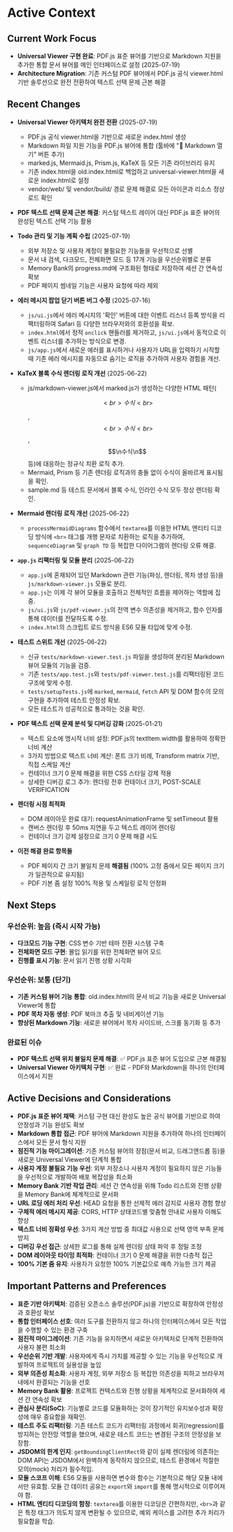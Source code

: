 # Active Context

## Current Work Focus

* **Universal Viewer 구현 완료**: PDF.js 표준 뷰어를 기반으로 Markdown 지원을 추가한 통합 문서 뷰어를 메인 인터페이스로 설정 (2025-07-19)
* **Architecture Migration**: 기존 커스텀 PDF 뷰어에서 PDF.js 공식 viewer.html 기반 솔루션으로 완전 전환하여 텍스트 선택 문제 근본 해결

## Recent Changes

* **Universal Viewer 아키텍처 완전 전환** (2025-07-19)
  - PDF.js 공식 viewer.html을 기반으로 새로운 index.html 생성
  - Markdown 파일 지원 기능을 PDF.js 뷰어에 통합 (툴바에 "📝 Markdown 열기" 버튼 추가)
  - marked.js, Mermaid.js, Prism.js, KaTeX 등 모든 기존 라이브러리 유지
  - 기존 index.html을 old.index.html로 백업하고 universal-viewer.html을 새로운 index.html로 설정
  - vendor/web/ 및 vendor/build/ 경로 문제 해결로 모든 아이콘과 리소스 정상 로드 확인

* **PDF 텍스트 선택 문제 근본 해결**: 커스텀 텍스트 레이어 대신 PDF.js 표준 뷰어의 완성된 텍스트 선택 기능 활용

* **Todo 관리 및 기능 계획 수립** (2025-07-19)
  - 외부 저장소 및 사용자 계정이 불필요한 기능들을 우선적으로 선별
  - 문서 내 검색, 다크모드, 전체화면 모드 등 17개 기능을 우선순위별로 분류
  - Memory Bank의 progress.md에 구조화된 형태로 저장하여 세션 간 연속성 확보
  - PDF 페이지 썸네일 기능은 사용자 요청에 따라 제외

* **에러 메시지 팝업 닫기 버튼 버그 수정** (2025-07-16)
  - `js/ui.js`에서 에러 메시지의 '확인' 버튼에 대한 이벤트 리스너 등록 방식을 리팩터링하여 Safari 등 다양한 브라우저와의 호환성을 확보.
  - `index.html`에서 정적 `onclick` 핸들러를 제거하고, `js/ui.js`에서 동적으로 이벤트 리스너를 추가하는 방식으로 변경.
  - `js/app.js`에서 새로운 에러를 표시하거나 사용자가 URL을 입력하기 시작할 때 기존 에러 메시지를 자동으로 숨기는 로직을 추가하여 사용자 경험을 개선.

* **KaTeX 블록 수식 렌더링 로직 개선** (2025-06-22)
  - js/markdown-viewer.js에서 marked.js가 생성하는 다양한 HTML 패턴(<p>$$<br>수식<br>$$</p>, $$<br>수식<br>$$, $$\n수식\n$$ 등)에 대응하는 정규식 치환 로직 추가.
  - Mermaid, Prism 등 기존 렌더링 로직과의 충돌 없이 수식이 올바르게 표시됨을 확인.
  - sample.md 등 테스트 문서에서 블록 수식, 인라인 수식 모두 정상 렌더링 확인.

* **Mermaid 렌더링 로직 개선** (2025-06-22)
  - `processMermaidDiagrams` 함수에서 `textarea`를 이용한 HTML 엔티티 디코딩 방식에 `<br>` 태그를 개행 문자로 치환하는 로직을 추가하여, `sequenceDiagram` 및 `graph TD` 등 복잡한 다이어그램의 렌더링 오류 해결.

* **`app.js` 리팩터링 및 모듈 분리** (2025-06-22)
  - `app.js`에 혼재되어 있던 Markdown 관련 기능(파싱, 렌더링, 목차 생성 등)을 `js/markdown-viewer.js` 모듈로 분리.
  - `app.js`는 이제 각 뷰어 모듈을 호출하고 전체적인 흐름을 제어하는 역할에 집중.
  - `js/ui.js`와 `js/pdf-viewer.js`의 전역 변수 의존성을 제거하고, 함수 인자를 통해 데이터를 전달하도록 수정.
  - `index.html`의 스크립트 로드 방식을 ES6 모듈 타입에 맞게 수정.

* **테스트 스위트 개선** (2025-06-22)
  - 신규 `tests/markdown-viewer.test.js` 파일을 생성하여 분리된 Markdown 뷰어 모듈의 기능을 검증.
  - 기존 `tests/app.test.js`와 `tests/pdf-viewer.test.js`를 리팩터링된 코드 구조에 맞게 수정.
  - `tests/setupTests.js`에 `marked`, `mermaid`, `fetch` API 및 DOM 함수의 모의 구현을 추가하여 테스트 안정성 확보.
  - 모든 테스트가 성공적으로 통과하는 것을 확인.

* **PDF 텍스트 선택 문제 분석 및 디버깅 강화** (2025-01-21)
  - 텍스트 요소에 명시적 너비 설정: PDF.js의 textItem.width를 활용하여 정확한 너비 계산
  - 3가지 방법으로 텍스트 너비 계산: 폰트 크기 비례, Transform matrix 기반, 직접 스케일 계산
  - 컨테이너 크기 0 문제 해결을 위한 CSS 스타일 강제 적용
  - 상세한 디버깅 로그 추가: 렌더링 전후 컨테이너 크기, POST-SCALE VERIFICATION

* **렌더링 시점 최적화**
  - DOM 레이아웃 완료 대기: requestAnimationFrame 및 setTimeout 활용
  - 캔버스 렌더링 후 50ms 지연을 두고 텍스트 레이어 렌더링
  - 컨테이너 크기 강제 설정으로 크기 0 문제 해결 시도

* **이전 해결 완료 항목들**
  - PDF 페이지 간 크기 불일치 문제 **해결됨** (100% 고정 줌에서 모든 페이지 크기가 일관적으로 유지됨)
  - PDF 기본 줌 설정 100% 적용 및 스케일링 로직 안정화

## Next Steps

### 우선순위: 높음 (즉시 시작 가능)
* **다크모드 기능 구현**: CSS 변수 기반 테마 전환 시스템 구축
* **전체화면 모드 구현**: 몰입 읽기를 위한 전체화면 뷰어 모드
* **진행률 표시 기능**: 문서 읽기 진행 상황 시각화

### 우선순위: 보통 (단기)
* **기존 커스텀 뷰어 기능 통합**: old.index.html의 문서 비교 기능을 새로운 Universal Viewer에 통합
* **PDF 목차 자동 생성**: PDF 북마크 추출 및 네비게이션 기능
* **향상된 Markdown 기능**: 새로운 뷰어에서 목차 사이드바, 스크롤 동기화 등 추가

### 완료된 이슈
* **PDF 텍스트 선택 위치 불일치 문제 해결**: ✅ PDF.js 표준 뷰어 도입으로 근본 해결됨
* **Universal Viewer 아키텍처 구현**: ✅ 완료 - PDF와 Markdown을 하나의 인터페이스에서 지원

## Active Decisions and Considerations

* **PDF.js 표준 뷰어 채택**: 커스텀 구현 대신 완성도 높은 공식 뷰어를 기반으로 하여 안정성과 기능 완성도 확보
* **Markdown 통합 접근**: PDF 뷰어에 Markdown 지원을 추가하여 하나의 인터페이스에서 모든 문서 형식 지원
* **점진적 기능 마이그레이션**: 기존 커스텀 뷰어의 장점(문서 비교, 드래그앤드롭 등)을 새로운 Universal Viewer에 단계적 통합
* **사용자 계정 불필요 기능 우선**: 외부 저장소나 사용자 계정이 필요하지 않은 기능들을 우선적으로 개발하여 배포 복잡성을 최소화
* **Memory Bank 기반 작업 관리**: 세션 간 연속성을 위해 Todo 리스트와 진행 상황을 Memory Bank에 체계적으로 문서화
* **URL 로딩 에러 처리 우선**: HEAD 요청을 통한 선제적 에러 감지로 사용자 경험 향상
* **구체적 에러 메시지 제공**: CORS, HTTP 상태코드별 맞춤형 안내로 사용자 이해도 향상
* **텍스트 너비 정확성 우선**: 3가지 계산 방법 중 최대값 사용으로 선택 영역 부족 문제 방지
* **디버깅 우선 접근**: 상세한 로그를 통해 실제 렌더링 상태 파악 후 정밀 조정
* **DOM 레이아웃 타이밍 최적화**: 컨테이너 크기 0 문제 해결을 위한 다층적 접근
* **100% 기본 줌 유지**: 사용자가 요청한 100% 기본값으로 예측 가능한 크기 제공

## Important Patterns and Preferences

* **표준 기반 아키텍처**: 검증된 오픈소스 솔루션(PDF.js)을 기반으로 확장하여 안정성과 호환성 확보
* **통합 인터페이스 선호**: 여러 도구를 전환하지 않고 하나의 인터페이스에서 모든 작업을 수행할 수 있는 환경 구축
* **점진적 마이그레이션**: 기존 기능을 유지하면서 새로운 아키텍처로 단계적 전환하여 사용자 불편 최소화
* **우선순위 기반 개발**: 사용자에게 즉시 가치를 제공할 수 있는 기능을 우선적으로 개발하여 프로젝트의 실용성을 높임
* **외부 의존성 최소화**: 사용자 계정, 외부 저장소 등 복잡한 의존성을 피하고 브라우저 내에서 완결되는 기능을 선호
* **Memory Bank 활용**: 프로젝트 컨텍스트와 진행 상황을 체계적으로 문서화하여 세션 간 연속성 확보
* **관심사 분리(SoC)**: 기능별로 코드를 모듈화하는 것이 장기적인 유지보수성과 확장성에 매우 중요함을 재확인.
* **테스트 주도 리팩터링**: 기존 테스트 코드가 리팩터링 과정에서 회귀(regression)를 방지하는 안전망 역할을 했으며, 새로운 테스트 코드는 변경된 구조의 안정성을 보장함.
* **JSDOM의 한계 인지**: `getBoundingClientRect`와 같이 실제 렌더링에 의존하는 DOM API는 JSDOM에서 완벽하게 동작하지 않으므로, 테스트 환경에서 적절한 모의(mock) 처리가 필수적임.
* **모듈 스코프 이해**: ES6 모듈을 사용하면 변수와 함수는 기본적으로 해당 모듈 내에서만 유효함. 모듈 간 데이터 공유는 `export`와 `import`를 통해 명시적으로 이루어져야 함.
* **HTML 엔티티 디코딩의 함정**: `textarea`를 이용한 디코딩은 간편하지만, `<br>`과 같은 특정 태그가 의도치 않게 변환될 수 있으므로, 예외 케이스를 고려한 추가 처리가 필요함을 학습.
